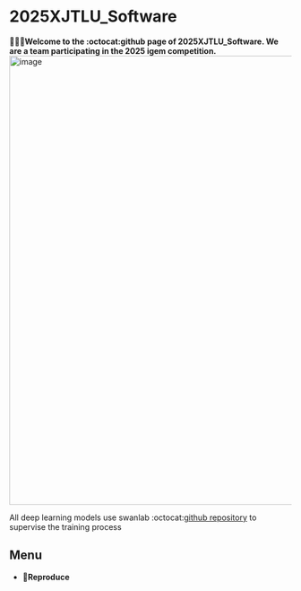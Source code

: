 # 2025XJTLU_Software
🤝🤝🤝**Welcome to the :octocat:github page of 2025XJTLU_Software. We are a team participating in the 2025 igem competition.**
<img width="800" alt="image" src="https://github.com/user-attachments/assets/8ec66eb9-fb1c-4500-a96b-027160bc3257" />

All deep learning models use swanlab :octocat:[github repository](https://github.com/SwanHubX/SwanLab.git) to supervise the training process

## Menu
- :book:**Reproduce**
